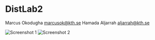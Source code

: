 # DistLab2
Marcus Okodugha marcusok@kth.se
Hamada Aljarrah aljarrah@kth.se

![Screenshot 1](C:\C#Program\DistLab2\Screenshots\home.png)
![Screenshot 2](/path/to/screenshot2.png)